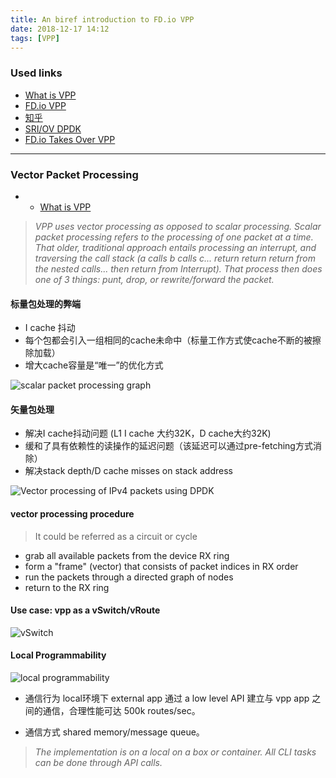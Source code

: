 ```yaml
---
title: An biref introduction to FD.io VPP
date: 2018-12-17 14:12
tags: [VPP]
---
```


### Used links

- [What is VPP](https://wiki.fd.io/view/VPP/What_is_VPP%3F)
- [FD.io VPP](https://wiki.fd.io/view/VPP)
- [知乎](https://zhuanlan.zhihu.com/p/40049446)
- [SRI/OV DPDK](https://www.metaswitch.com/blog/accelerating-the-nfv-data-plane)
- [FD.io Takes Over VPP](https://www.metaswitch.com/blog/fd.io-takes-over-vpp)

----------------------------------------

### Vector Packet Processing
- - [What is VPP](https://wiki.fd.io/view/VPP/What_is_VPP%3F)

> *VPP uses vector processing as opposed to scalar processing. Scalar packet processing refers to the processing of one packet at a time. That older, traditional approach entails processing an interrupt, and traversing the call stack (a calls b calls c... return return return from the nested calls... then return from Interrupt). That process then does one of 3 things: punt, drop, or rewrite/forward the packet.*

#### 标量包处理的弊端

- I cache 抖动
- 每个包都会引入一组相同的cache未命中（标量工作方式使cache不断的被擦除加载）
- 增大cache容量是“唯一”的优化方式

![scalar packet processing graph](https://www.metaswitch.com/hs-fs/hubfs/Blogs/fd-io-pre-vpp-forwarding_graph.png?width=800&height=497&name=fd-io-pre-vpp-forwarding_graph.png)

#### 矢量包处理

- 解决I cache抖动问题 (L1 I cache 大约32K，D cache大约32K)
- 缓和了具有依赖性的读操作的延迟问题（该延迟可以通过pre-fetching方式消除）
- 解决stack depth/D cache misses on stack address

![Vector processing of IPv4 packets using DPDK](https://www.metaswitch.com/hs-fs/hubfs/Blogs/fd-io-vpp-forwarding_graph.png?width=800&height=496&name=fd-io-vpp-forwarding_graph.png)

#### vector processing procedure

> It could be referred as a circuit or cycle

- grab all available packets from the device RX ring
- form a "frame" (vector) that consists of packet indices in RX order
- run the packets through a directed graph of nodes
- return to the RX ring

#### Use case: vpp as a vSwitch/vRoute

![vSwitch](https://wiki.fd.io/images/1/15/VPP_App_as_vSwitch_with_local_programmability_x260.jpg)

#### Local Programmability

![local programmability](https://img-blog.csdn.net/20160421141931994)

- 通信行为
local环境下 external app 通过 a low level API 建立与 vpp app 之间的通信，合理性能可达 500k routes/sec。

- 通信方式
shared memory/message queue。
> *The implementation is on a local on a box or container. All CLI tasks can be done through API calls.*


